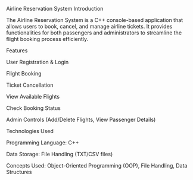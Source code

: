 Airline Reservation System
Introduction

The Airline Reservation System is a C++ console-based application that allows users to book, cancel, and manage airline tickets. It provides functionalities for both passengers and administrators to streamline the flight booking process efficiently.

Features

User Registration & Login

Flight Booking

Ticket Cancellation

View Available Flights

Check Booking Status

Admin Controls (Add/Delete Flights, View Passenger Details)

Technologies Used

Programming Language: C++

Data Storage: File Handling (TXT/CSV files)

Concepts Used: Object-Oriented Programming (OOP), File Handling, Data Structures
